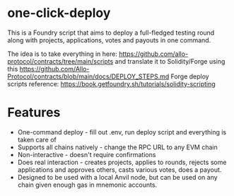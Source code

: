 # one-click-deploy

This is a Foundry script that aims to deploy a full-fledged testing round along with projects, applications, votes and payouts in one command.

The idea is to take everything in here: https://github.com/allo-protocol/contracts/tree/main/scripts
and translate it to Solidity/Forge using this https://github.com/Allo-Protocol/contracts/blob/main/docs/DEPLOY_STEPS.md
Forge deploy scripts reference: https://book.getfoundry.sh/tutorials/solidity-scripting

# Features
- One-command deploy - fill out .env, run deploy script and everything is taken care of
- Supports all chains natively - change the RPC URL to any EVM chain
- Non-interactive - doesn't require confirmations
- Does real interaction - creates projects, applies to rounds, rejects some applications and approves others, casts various votes, does a payout.
- Designed to be used with a local Anvil node, but can be used on any chain given enough gas in mnemonic accounts.
